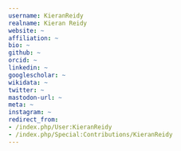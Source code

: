 ```yaml
---
username: KieranReidy
realname: Kieran Reidy
website: ~
affiliation: ~
bio: ~
github: ~
orcid: ~
linkedin: ~
googlescholar: ~
wikidata: ~
twitter: ~
mastodon-url: ~
meta: ~
instagram: ~
redirect_from:
- /index.php/User:KieranReidy
- /index.php/Special:Contributions/KieranReidy
---
```

